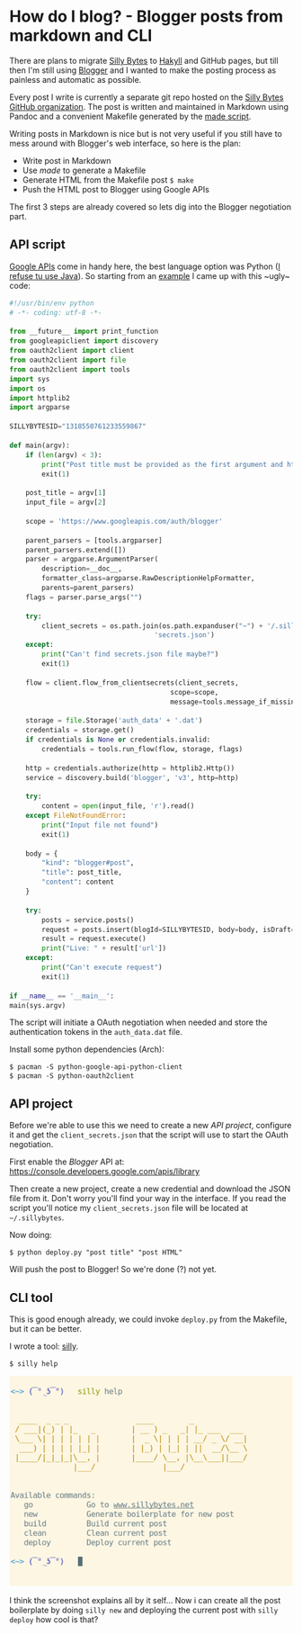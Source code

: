# How do I blog? - Blogger posts from markdown and CLI

There are plans to migrate [Silly Bytes](http://sillybytes.net) to
[Hakyll](https://jaspervdj.be/hakyll/) and GitHub pages, but till then I'm still
using [Blogger](http://www.blogger.com) and I wanted to make the posting process
as painless and automatic as possible.

Every post I write is currently a separate git repo hosted on the [Silly Bytes
GitHub organization](https://github.com/sillybytes). The post is written and
maintained in Markdown using Pandoc and a convenient Makefile generated by the
[made script](https://github.com/alx741/made).

Writing posts in Markdown is nice but is not very useful if you still have to
mess around with Blogger's web interface, so here is the plan:

- Write post in Markdown
- Use *made* to generate a Makefile
- Generate HTML from the Makefile post `$ make`
- Push the HTML post to Blogger using Google APIs

The first 3 steps are already covered so lets dig into the Blogger negotiation
part.


## API script

[Google
APIs](https://developers.google.com/api-client-library/python/start/installation)
come in handy here, the best language option was Python ([I refuse tu use
Java](http://www.sillybytes.net/2016/03/why-do-i-hate-java.html)). So starting
from an
[example](https://github.com/google/google-api-python-client/tree/master/samples/blogger)
I came up with this ~ugly~ code:

```python
#!/usr/bin/env python
# -*- coding: utf-8 -*-

from __future__ import print_function
from googleapiclient import discovery
from oauth2client import client
from oauth2client import file
from oauth2client import tools
import sys
import os
import httplib2
import argparse

SILLYBYTESID="1318550761233559867"

def main(argv):
    if (len(argv) < 3):
        print("Post title must be provided as the first argument and html file as the second")
        exit(1)

    post_title = argv[1]
    input_file = argv[2]

    scope = 'https://www.googleapis.com/auth/blogger'

    parent_parsers = [tools.argparser]
    parent_parsers.extend([])
    parser = argparse.ArgumentParser(
        description=__doc__,
        formatter_class=argparse.RawDescriptionHelpFormatter,
        parents=parent_parsers)
    flags = parser.parse_args("")

    try:
        client_secrets = os.path.join(os.path.expanduser("~") + '/.sillybytes/',
                                    'secrets.json')
    except:
        print("Can't find secrets.json file maybe?")
        exit(1)

    flow = client.flow_from_clientsecrets(client_secrets,
                                        scope=scope,
                                        message=tools.message_if_missing(client_secrets))

    storage = file.Storage('auth_data' + '.dat')
    credentials = storage.get()
    if credentials is None or credentials.invalid:
        credentials = tools.run_flow(flow, storage, flags)

    http = credentials.authorize(http = httplib2.Http())
    service = discovery.build('blogger', 'v3', http=http)

    try:
        content = open(input_file, 'r').read()
    except FileNotFoundError:
        print("Input file not found")
        exit(1)

    body = {
        "kind": "blogger#post",
        "title": post_title,
        "content": content
    }

    try:
        posts = service.posts()
        request = posts.insert(blogId=SILLYBYTESID, body=body, isDraft=False)
        result = request.execute()
        print("Live: " + result['url'])
    except:
        print("Can't execute request")
        exit(1)

if __name__ == '__main__':
main(sys.argv)
```

The script will initiate a OAuth negotiation when needed and store the
authentication tokens in the `auth_data.dat` file.

Install some python dependencies (Arch):

    $ pacman -S python-google-api-python-client
    $ pacman -S python-oauth2client


## API project

Before we're able to use this we need to create a new *API project*, configure
it and get the `client_secrets.json` that the script will use to start the OAuth
negotiation.

First enable the *Blogger* API at:
https://console.developers.google.com/apis/library

Then create a new project, create a new credential and download the JSON file
from it. Don't worry you'll find your way in the interface. If you read the
script you'll notice my `client_secrets.json` file will be located at
`~/.sillybytes`.

Now doing:

    $ python deploy.py "post title" "post HTML"

Will push the post to Blogger! So we're done (?) not yet.


## CLI tool

This is good enough already, we could invoke `deploy.py` from the Makefile, but
it can be better.

I wrote a tool:
[silly](https://github.com/sillybytes/sillybytes_tool/blob/master/silly.sh).

    $ silly help

![](screen1.png)


I think the screenshot explains all by it self... Now i can create all the post
boilerplate by doing `silly new` and deploying the current post with `silly
deploy` how cool is that?

